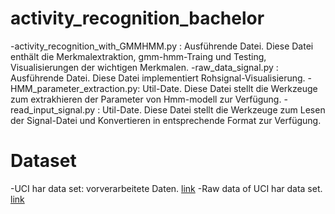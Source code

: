 # activity_recognition_bachelor

-activity_recognition_with_GMMHMM.py : Ausführende Datei. Diese Datei enthält die Merkmalextraktion, gmm-hmm-Traing und Testing, Visualisierungen der wichtigen Merkmalen.
-raw_data_signal.py : Ausführende Datei. Diese Datei implementiert Rohsignal-Visualisierung.
-HMM_parameter_extraction.py: Util-Date. Diese Datei stellt die Werkzeuge zum extrakhieren der Parameter von Hmm-modell zur Verfügung.
-read_input_signal.py : Util-Date. Diese Datei stellt die Werkzeuge zum Lesen der Signal-Datei und Konvertieren in entsprechende Format zur Verfügung.

# Dataset
-UCI har data set: vorverarbeitete Daten. [link](https://archive.ics.uci.edu/ml/datasets/human+activity+recognition+using+smartphones) 
-Raw data of UCI har data set. [link](http://archive.ics.uci.edu/ml/datasets/Smartphone-Based+Recognition+of+Human+Activities+and+Postural+Transitions)
